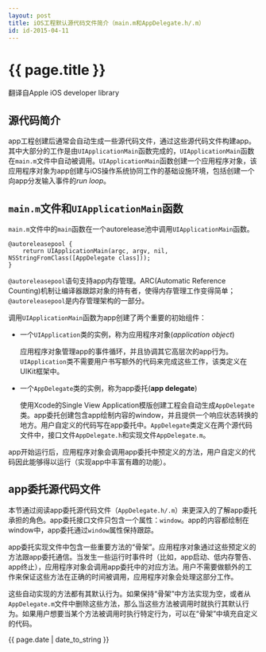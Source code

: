 ```yaml
---
layout: post
title: iOS工程默认源代码文件简介（main.m和AppDelegate.h/.m）
id: id-2015-04-11
---
```


# {{ page.title }}

翻译自Apple iOS developer library

## 源代码简介

app工程创建后通常会自动生成一些源代码文件，通过这些源代码文件构建app。其中大部分的工作是由`UIApplicationMain`函数完成的，`UIApplicationMain`函数在`main.m`文件中自动被调用。`UIApplicationMain`函数创建一个应用程序对象，该应用程序对象为app创建与iOS操作系统协同工作的基础设施环境，包括创建一个向app分发输入事件的*run loop*。

## `main.m`文件和`UIApplicationMain`函数

`main.m`文件中的`main`函数在一个autorelease池中调用`UIApplicationMain`函数。

    @autoreleasepool {
        return UIApplicationMain(argc, argv, nil, NSStringFromClass([AppDelegate class]));
    }

`@autoreleasepool`语句支持app内存管理。ARC(Automatic Reference Counting)机制让编译器跟踪对象的持有者，使得内存管理工作变得简单；`@autoreleasepool`是内存管理架构的一部分。

调用`UIApplicationMain`函数为app创建了两个重要的初始组件：

- 一个`UIApplication`类的实例，称为应用程序对象(*application object*)

    应用程序对象管理app的事件循环，并且协调其它高层次的app行为。`UIApplication`类不需要用户书写额外的代码来完成这些工作，该类定义在UIKit框架中。

- 一个`AppDelegate`类的实例，称为app委托(**app delegate**)

    使用Xcode的Single View Application模版创建工程会自动生成`AppDelegate`类。app委托创建包含app绘制内容的window，并且提供一个响应状态转换的地方。用户自定义的代码写在app委托中。`AppDelegate`类定义在两个源代码文件中，接口文件`AppDelegate.h`和实现文件`AppDelegate.m`。

app开始运行后，应用程序对象会调用app委托中预定义的方法，用户自定义的代码因此能够得以运行（实现app中丰富有趣的功能）。

## app委托源代码文件

本节通过阅读app委托源代码文件（`AppDelegate.h/.m`）来更深入的了解app委托承担的角色。app委托接口文件只包含一个属性：`window`。app的内容都绘制在window中，app委托通过`window`属性保持跟踪。

app委托实现文件中包含一些重要方法的“骨架”。应用程序对象通过这些预定义的方法跟app委托通信。当发生一些运行时事件时（比如，app启动、低内存警告、app终止），应用程序对象会调用app委托中的对应方法。用户不需要做额外的工作来保证这些方法在正确的时间被调用，应用程序对象会处理这部分工作。

这些自动实现的方法都有其默认行为。如果保持“骨架”中方法实现为空，或者从`AppDelegate.m`文件中删除这些方法，那么当这些方法被调用时就执行其默认行为。如果用户想要当某个方法被调用时执行特定行为，可以在“骨架”中填充自定义的代码。

{{ page.date | date_to_string }}
